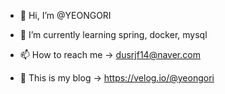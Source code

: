 - 👋 Hi, I’m @YEONGORI 

- 🌱 I’m currently learning spring, docker, mysql

- 📫 How to reach me -> dusrjf14@naver.com

- 📮 This is my blog -> https://velog.io/@yeongori





<!---
YEONGORI/YEONGORI is a ✨ special ✨ repository because its `README.md` (this file) appears on your GitHub profile.
You can click the Preview link to take a look at your changes.
--->
